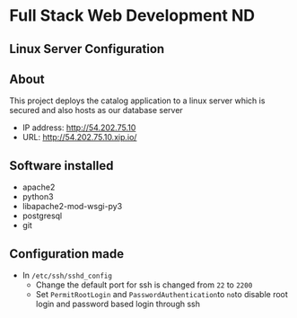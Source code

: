 # Full Stack Web Development ND
## Linux Server Configuration

## About
This project deploys the catalog application to a linux server which is secured and also hosts as our database server

- IP address: http://54.202.75.10
- URL: http://54.202.75.10.xip.io/

## Software installed
- apache2
- python3
- libapache2-mod-wsgi-py3
- postgresql
- git

## Configuration made
- In `/etc/ssh/sshd_config`
    -  Change the default port for ssh is changed from `22` to `2200`
    -  Set `PermitRootLogin` and `PasswordAuthentication`to `no`to disable root login and password based login through ssh
